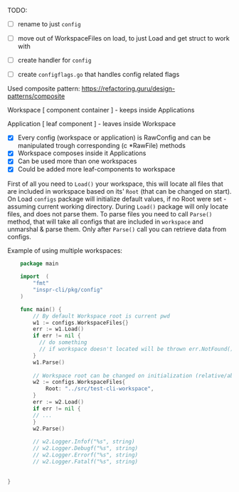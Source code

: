 TODO:

- [ ] rename to just `config`
- [ ] move out of WorkspaceFiles on load, to just Load and get struct to work with
- [ ] create handler for `config`
- [ ] create `configflags.go` that handles config related flags



Used composite pattern:
https://refactoring.guru/design-patterns/composite


Workspace   [ component container ] - keeps inside Applications 

Application [   leaf component    ] - leaves inside Workspace


 - [x] Every config (workspace or application) is RawConfig and can be manipulated trough corresponding (c *RawFile) methods
 - [x] Workspace composes inside it Applications
 - [x] Can be used more than one workspaces
 - [x] Could be added more leaf-components to workspace 

First of all you need to `Load()` your workspace, this will locate all files that are included in workspace based on its' `Root` (that can be changed on start).
On Load `configs` package will initialize default values, if no Root were set - assuming current working directory. During `Load()` package will only locate files,
and does not parse them. To parse files you need to call `Parse()` method, that will take all configs that are included in `workspace` and
unmarshal & parse them. Only after `Parse()` call you can retrieve data from configs.
 
Example of using multiple workspaces:
```go
    package main
    
    import 	(
        "fmt"
        "inspr-cli/pkg/config"
    )

    func main() {
        // By default Workspace root is current pwd
	    w1 := configs.WorkspaceFiles{}
        err := w1.Load()
        if err != nil {
          // do something
          // if workspace doesn't located will be thrown err.NotFound() 
        }       
        w1.Parse()
	    
        // Workspace root can be changed on initialization (relative/absolute)
        w2 := configs.WorkspaceFiles{
            Root: "../src/test-cli-workspace",
        }
        err := w2.Load()
        if err != nil {
        // ...
        }        
        w2.Parse()
        
        // w2.Logger.Infof("%s", string) 
        // w2.Logger.Debugf("%s", string) 
        // w2.Logger.Errorf("%s", string) 
        // w2.Logger.Fatalf("%s", string) 
       
   
}
```
